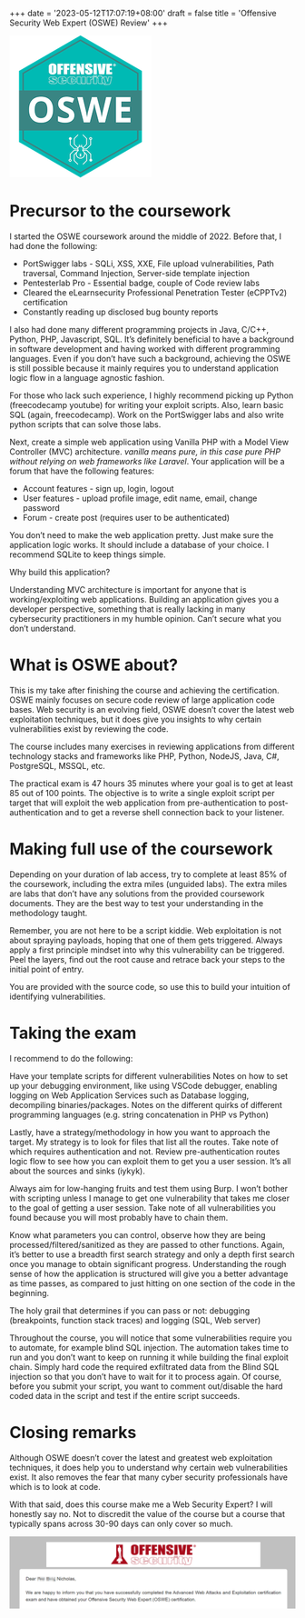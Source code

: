 +++
date = '2023-05-12T17:07:19+08:00'
draft = false
title = 'Offensive Security Web Expert (OSWE) Review'
+++

![oswe](oswe-logo.png)

# Precursor to the coursework

I started the OSWE coursework around the middle of 2022. Before that, I had done the following:
- PortSwigger labs - SQLi, XSS, XXE, File upload vulnerabilities, Path traversal, Command Injection, Server-side template injection 
- Pentesterlab Pro - Essential badge, couple of Code review labs
- Cleared the eLearnsecurity Professional Penetration Tester (eCPPTv2) certification
- Constantly reading up disclosed bug bounty reports

I also had done many different programming projects in Java, C/C++, Python, PHP, Javascript, SQL. It’s definitely beneficial to have a background in software development and having worked with different programming languages. Even if you don’t have such a background, achieving the OSWE is still possible because it mainly requires you to understand application logic flow in a language agnostic fashion.

For those who lack such experience, I highly recommend picking up Python (freecodecamp youtube) for writing your exploit scripts. Also, learn basic SQL (again, freecodecamp). Work on the PortSwigger labs and also write python scripts that can solve those labs. 

Next, create a simple web application using Vanilla PHP with a Model View Controller (MVC) architecture. *vanilla means pure, in this case pure PHP without relying on web frameworks like Laravel*. Your application will be a forum that have the following features:
- Account features - sign up, login, logout
- User features - upload profile image, edit name, email, change password
- Forum - create post (requires user to be authenticated)

You don’t need to make the web application pretty. Just make sure the application logic works. It should include a database of your choice. I recommend SQLite to keep things simple.

Why build this application?

Understanding MVC architecture is important for anyone that is working/exploiting web applications. Building an application gives you a developer perspective, something that is really lacking in many cybersecurity practitioners in my humble opinion. Can’t secure what you don’t understand.

# What is OSWE about?

This is my take after finishing the course and achieving the certification. OSWE mainly focuses on secure code review of large application code bases. Web security is an evolving field, OSWE doesn’t cover the latest web exploitation techniques, but it does give you insights to why certain vulnerabilities exist by reviewing the code. 

The course includes many exercises in reviewing applications from different technology stacks and frameworks like PHP, Python, NodeJS, Java, C#, PostgreSQL, MSSQL, etc.

The practical exam is 47 hours 35 minutes where your goal is to get at least 85 out of 100 points. The objective is to write a single exploit script per target that will exploit the web application from pre-authentication to post-authentication and to get a reverse shell connection back to your listener.

# Making full use of the coursework

Depending on your duration of lab access, try to complete at least 85% of the coursework, including the extra miles (unguided labs). The extra miles are labs that don’t have any solutions from the provided coursework documents. They are the best way to test your understanding in the methodology taught.

Remember, you are not here to be a script kiddie. Web exploitation is not about spraying payloads, hoping that one of them gets triggered. Always apply a first principle mindset into why this vulnerability can be triggered. Peel the layers, find out the root cause and retrace back your steps to the initial point of entry.

You are provided with the source code, so use this to build your intuition of identifying vulnerabilities. 

# Taking the exam
I recommend to do the following:

Have your template scripts for different vulnerabilities
Notes on how to set up your debugging environment, like using VSCode debugger, enabling logging on Web Application Services such as Database logging, decompiling binaries/packages.
Notes on the different quirks of different programming languages (e.g. string concatenation in PHP vs Python)

Lastly, have a strategy/methodology in how you want to approach the target. My strategy is to look for files that list all the routes. Take note of which requires authentication and not. Review pre-authentication routes logic flow to see how you can exploit them to get you a user session. It’s all about the sources and sinks (iykyk). 

Always aim for low-hanging fruits and test them using Burp. I won’t bother with scripting unless I manage to get one vulnerability that takes me closer to the goal of getting a user session. Take note of all vulnerabilities you found because you will most probably have to chain them.

Know what parameters you can control, observe how they are being processed/filtered/sanitized as they are passed to other functions. Again, it’s better to use a breadth first search strategy and only a depth first search once you manage to obtain significant progress. Understanding the rough sense of how the application is structured will give you a better advantage as time passes, as compared to just hitting on one section of the code in the beginning. 

The holy grail that determines if you can pass or not: debugging (breakpoints, function stack traces) and logging (SQL, Web server)

Throughout the course, you will notice that some vulnerabilities require you to automate, for example blind SQL injection. The automation takes time to run and you don’t want to keep on running it while building the final exploit chain. Simply hard code the required exfiltrated data from the Blind SQL injection so that you don’t have to wait for it to process again. Of course, before you submit your script, you want to comment out/disable the hard coded data in the script and test if the entire script succeeds.

# Closing remarks

Although OSWE doesn’t cover the latest and greatest web exploitation techniques, it does help you to understand why certain web vulnerabilities exist. It also removes the fear that many cyber security professionals have which is to look at code.

With that said, does this course make me a Web Security Expert? I will honestly say no. Not to discredit the value of the course but a course that typically spans across 30-90 days can only cover so much.

![oswe-result](oswe-result.png)
